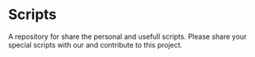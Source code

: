 # Scripts
A repository for share the personal and usefull scripts. Please share your special scripts with our and contribute to this project.
